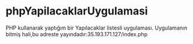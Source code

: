 # phpYapilacaklarUygulamasi

PHP kullanarak yaptığım bir Yapılacaklar listesli uygulaması.
Uygulamanın bitmiş hali,bu adreste yayındadır:35.193.171.127/index.php
